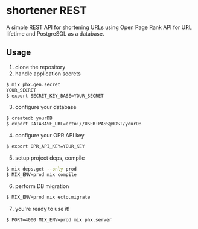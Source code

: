 # shortener REST

A simple REST API for shortening URLs using Open Page Rank API for URL lifetime and PostgreSQL as a database.

## Usage

1. clone the repository
2. handle application secrets
```sh
$ mix phx.gen.secret
YOUR_SECRET
$ export SECRET_KEY_BASE=YOUR_SECRET
```
3. configure your database
```sh
$ createdb yourDB
$ export DATABASE_URL=ecto://USER:PASS@HOST/yourDB
```
4. configure your OPR API key
```sh
$ export OPR_API_KEY=YOUR_KEY
```
5. setup project deps, compile
```sh
$ mix deps.get --only prod
$ MIX_ENV=prod mix compile
```
6. perform DB migration
```sh
$ MIX_ENV=prod mix ecto.migrate
```
7. you're ready to use it!
```sh
$ PORT=4000 MIX_ENV=prod mix phx.server
```